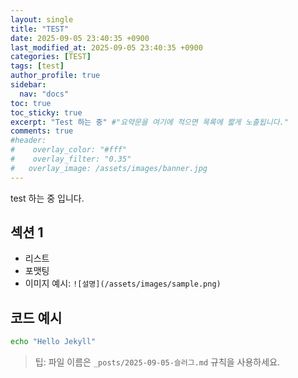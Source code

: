 ```yaml
---
layout: single
title: "TEST"
date: 2025-09-05 23:40:35 +0900
last_modified_at: 2025-09-05 23:40:35 +0900
categories: [TEST]
tags: [test]
author_profile: true
sidebar:
  nav: "docs" 
toc: true
toc_sticky: true
excerpt: "Test 하는 중" #"요약문을 여기에 적으면 목록에 짧게 노출됩니다."
comments: true
#header:
#    overlay_color: "#fff"
#    overlay_filter: "0.35"
#   overlay_image: /assets/images/banner.jpg
---
```


test 하는 중 입니다. <!-- more -->

## 섹션 1
- 리스트
- 포맷팅
- 이미지 예시: `![설명](/assets/images/sample.png)`

## 코드 예시
```bash
echo "Hello Jekyll"
```

> 팁: 파일 이름은 `_posts/2025-09-05-슬러그.md` 규칙을 사용하세요.
